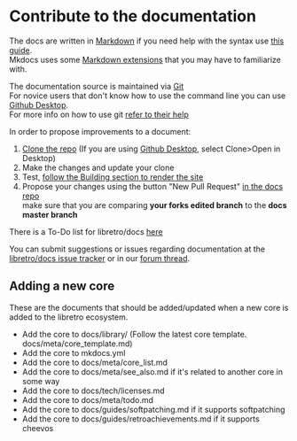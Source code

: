 # Contribute to the documentation

The docs are written in [Markdown](https://en.wikipedia.org/wiki/Markdown) if you need help with the syntax use [this guide](https://guides.github.com/features/mastering-markdown/). <br />
Mkdocs uses some [Markdown extensions](http://www.mkdocs.org/user-guide/writing-your-docs/#markdown-extensions) that you may have to familiarize with.

The documentation source is maintained via [Git](https://en.wikipedia.org/wiki/Git)<br />
For novice users that don't know how to use the command line you can use [Github Desktop](https://desktop.github.com/).<br />
For more info on how to use git [refer to their help](https://help.github.com/)

In order to propose improvements to a document:

1. [Clone the repo](https://github.com/libretro/docs) (If you are using [Github Desktop](https://desktop.github.com/), select Clone>Open in Desktop)
2. Make the changes and update your clone
3. Test, [follow the Building section to render the site](https://github.com/libretro/docs/blob/master/README.md#building)
4. Propose your changes using the button "New Pull Request" [in the docs repo](https://github.com/libretro/docs)<br />
make sure that you are comparing **your forks edited branch** to the **docs master branch**

There is a To-Do list for libretro/docs [here](https://docs.libretro.com/meta/todo/)

You can submit suggestions or issues regarding documentation at the [libretro/docs issue tracker](https://github.com/libretro/docs/issues) or in our [forum thread](https://forums.libretro.com/t/wip-adding-pages-to-documentation-site/10078/).

## Adding a new core

These are the documents that should be added/updated when a new core is added to the libretro ecosystem.

- Add the core to docs/library/ (Follow the latest core template. docs/meta/core_template.md)
- Add the core to mkdocs.yml
- Add the core to docs/meta/core_list.md
- Add the core to docs/meta/see_also.md if it's related to another core in some way
- Add the core to docs/tech/licenses.md
- Add the core to docs/meta/todo.md
- Add the core to docs/guides/softpatching.md if it supports softpatching
- Add the core to docs/guides/retroachievements.md if it supports cheevos